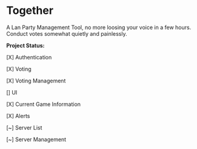 Together
========

A Lan Party Management Tool, no more loosing your voice in a few hours. Conduct votes somewhat quietly and painlessly.


**Project Status:**

[X] Authentication

[X] Voting

[X] Voting Management

[] UI

[X] Current Game Information

[X] Alerts

[~] Server List

[~] Server Management
